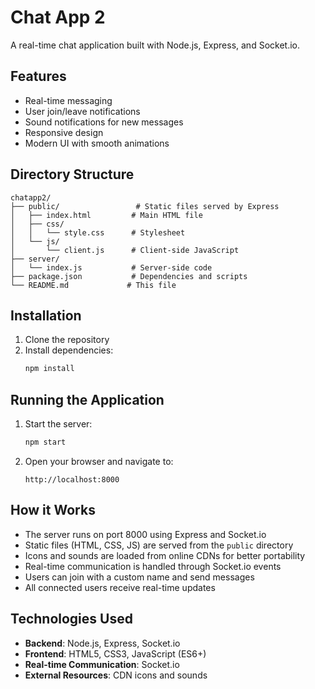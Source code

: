 # Chat App 2

A real-time chat application built with Node.js, Express, and Socket.io.

## Features

- Real-time messaging
- User join/leave notifications
- Sound notifications for new messages
- Responsive design
- Modern UI with smooth animations

## Directory Structure

```
chatapp2/
├── public/                 # Static files served by Express
│   ├── index.html         # Main HTML file
│   ├── css/
│   │   └── style.css      # Stylesheet
│   └── js/
│       └── client.js      # Client-side JavaScript
├── server/
│   └── index.js           # Server-side code
├── package.json           # Dependencies and scripts
└── README.md             # This file
```

## Installation

1. Clone the repository
2. Install dependencies:
   ```bash
   npm install
   ```

## Running the Application

1. Start the server:
   ```bash
   npm start
   ```

2. Open your browser and navigate to:
   ```
   http://localhost:8000
   ```

## How it Works

- The server runs on port 8000 using Express and Socket.io
- Static files (HTML, CSS, JS) are served from the `public` directory
- Icons and sounds are loaded from online CDNs for better portability
- Real-time communication is handled through Socket.io events
- Users can join with a custom name and send messages
- All connected users receive real-time updates

## Technologies Used

- **Backend**: Node.js, Express, Socket.io
- **Frontend**: HTML5, CSS3, JavaScript (ES6+)
- **Real-time Communication**: Socket.io
- **External Resources**: CDN icons and sounds
